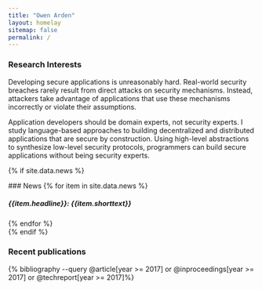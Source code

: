 ```yaml
---
title: "Owen Arden"
layout: homelay
sitemap: false
permalink: /
---
```


### Research Interests
Developing secure applications is unreasonably hard. Real-world security breaches rarely result from direct attacks on security mechanisms. Instead, attackers take advantage of applications that use these mechanisms incorrectly or violate their assumptions.

Application developers should be domain experts, not security experts. I study language-based approaches to building decentralized and distributed applications that are secure by construction. Using high-level abstractions to synthesize low-level security protocols, programmers can build secure applications without being security experts.

{% if site.data.news %}
<div class="jumbotron">
### News
{% for item in site.data.news %}
<h5><b>{{item.headline}}</b>: {{item.shorttext}}</h5> 
{% endfor %}
</div>
{% endif %}

### Recent publications
{% bibliography --query @article[year >= 2017] or @inproceedings[year >= 2017] or @techreport[year >= 2017]%}
